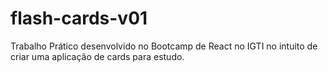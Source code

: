 # flash-cards-v01
Trabalho Prático desenvolvido no Bootcamp de React no IGTI no intuito de criar uma aplicação de cards para estudo.

